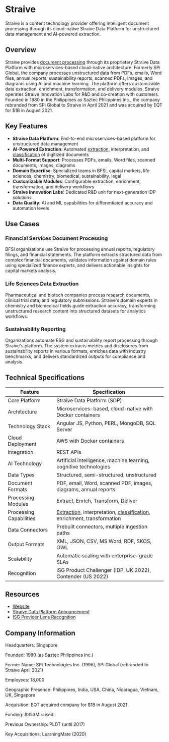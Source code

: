 # Straive

Straive is a content technology provider offering intelligent document processing through its cloud-native Straive Data Platform for unstructured data management and AI-powered extraction.

## Overview

Straive provides [document processing](../../capabilities/document-understanding/index.md) through its proprietary Straive Data Platform with microservices-based cloud-native architecture. Formerly SPi Global, the company processes unstructured data from PDFs, emails, Word files, annual reports, sustainability reports, scanned PDFs, images, and diagrams using AI and machine learning. The platform offers customizable data extraction, enrichment, transformation, and delivery modules. Straive operates Straive Innovation Labs for R&D and co-creation with customers. Founded in 1980 in the Philippines as Saztec Philippines Inc., the company rebranded from SPi Global to Straive in April 2021 and was acquired by EQT for $1B in August 2021.

## Key Features

- **Straive Data Platform**: End-to-end microservices-based platform for unstructured data management
- **AI-Powered Extraction**: Automated [extraction](../../capabilities/extraction/index.md), interpretation, and [classification](../../capabilities/classification/index.md) of digitized documents
- **Multi-Format Support**: Processes PDFs, emails, Word files, scanned documents, images, diagrams
- **Domain Expertise**: Specialized teams in BFSI, capital markets, life sciences, chemistry, biomedical, sustainability, legal
- **Customizable Modules**: Configurable extraction, enrichment, transformation, and delivery workflows
- **Straive Innovation Labs**: Dedicated R&D unit for next-generation IDP solutions
- **Data Quality**: AI and ML capabilities for differentiated accuracy and automation levels

## Use Cases

### Financial Services Document Processing

BFSI organizations use Straive for processing annual reports, regulatory filings, and financial statements. The platform extracts structured data from complex financial documents, validates information against domain rules using specialized finance experts, and delivers actionable insights for capital markets analysis.

### Life Sciences Data Extraction

Pharmaceutical and biotech companies process research documents, clinical trial data, and regulatory submissions. Straive's domain experts in chemistry and biomedical fields guide extraction accuracy, transforming unstructured research content into structured datasets for analytics workflows.

### Sustainability Reporting

Organizations automate ESG and sustainability report processing through Straive's platform. The system extracts metrics and disclosures from sustainability reports in various formats, enriches data with industry benchmarks, and delivers standardized outputs for compliance and analysis.

## Technical Specifications

| Feature | Specification |
|---------|---------------|
| Core Platform | Straive Data Platform (SDP) |
| Architecture | Microservices-based, cloud-native with Docker containers |
| Technology Stack | Angular JS, Python, PERL, MongoDB, SQL Server |
| Cloud Deployment | AWS with Docker containers |
| Integration | REST APIs |
| AI Technology | Artificial intelligence, machine learning, cognitive technologies |
| Data Types | Structured, semi-structured, unstructured |
| Document Formats | PDF, email, Word, scanned PDF, images, diagrams, annual reports |
| Processing Modules | Extract, Enrich, Transform, Deliver |
| Processing Capabilities | [Extraction](../../capabilities/extraction/index.md), interpretation, [classification](../../capabilities/classification/index.md), enrichment, transformation |
| Data Connectors | Prebuilt connectors, multiple ingestion paths |
| Output Formats | XML, JSON, CSV, MS Word, RDF, SKOS, OWL |
| Scalability | Automatic scaling with enterprise-grade SLAs |
| Recognition | ISG Product Challenger (IDP, UK 2022), Contender (US 2022) |

## Resources

- [Website](https://www.straive.com)
- [Straive Data Platform Announcement](https://www.straive.com/news/straive-introduces-straive-data-platform-sdp/)
- [ISG Provider Lens Recognition](https://www.straive.com/news/straives-intelligent-document-processing-capabilities-featured-in-ISGs-provider-lens-intelligent-automation/)

## Company Information

Headquarters: Singapore

Founded: 1980 (as Saztec Philippines Inc.)

Former Name: SPi Technologies Inc. (1996), SPi Global (rebranded to Straive April 2021)

Employees: 18,000

Geographic Presence: Philippines, India, USA, China, Nicaragua, Vietnam, UK, Singapore

Acquisition: EQT acquired company for $1B in August 2021

Funding: $353M raised

Previous Ownership: PLDT (until 2017)

Key Acquisitions: LearningMate (2020) 